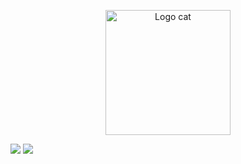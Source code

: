 <p align="center">
  <img width="200" src="https://user-images.githubusercontent.com/96426729/157848482-282be01f-bdd0-4ff7-86e6-40c33d1ca366.png" alt="Logo cat">
</p>


[![](https://img.shields.io/badge/Telegram-2CA5E0?style=for-the-badge&logo=telegram&logoColor=white)](https://t.me/RobetoS) [![](https://img.shields.io/badge/вконтакте-%232E87FB.svg?&style=for-the-badge&logo=vk&logoColor=white)](https://vk.com/robertorombik)
